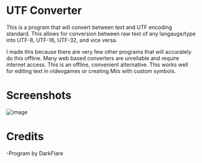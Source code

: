 # UTF Converter
This is a program that will convert between text and UTF encoding standard. This allows for conversion between raw text of any langauge/type into UTF-8, UTF-16, UTF-32, and vice versa.

I made this because there are very few other programs that will accurately do this offline. Many web based converters are unreliable and require internet access. This is an offline, convenient alternative. This works well for editing text in videogames or creating Miis with custom symbols.

# Screenshots
![image](https://github.com/DarkFlare69/UTF-Converter/assets/10453867/680779ad-a19e-467a-a0e4-3a81a581bfde)

# Credits
-Program by DarkFlare
